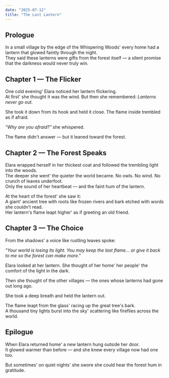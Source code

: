 ```yaml
---
date: "2025-07-12"
title: "The Last Lantern"
---
```


## Prologue
In a small village by the edge of the Whispering Woods' every home had a lantern that glowed faintly through the night.  
They said these lanterns were gifts from the forest itself &mdash; a silent promise that the darkness would never truly win.

## Chapter 1 &mdash; The Flicker
One cold evening' Elara noticed her lantern flickering.  
At first' she thought it was the wind. But then she remembered: *Lanterns never go out.*

She took it down from its hook and held it close. The flame inside trembled as if afraid.

*"Why are you afraid?"* she whispered.

The flame didn't answer &mdash; but it leaned toward the forest.

## Chapter 2 &mdash; The Forest Speaks
Elara wrapped herself in her thickest coat and followed the trembling light into the woods.  
The deeper she went' the quieter the world became. No owls. No wind. No crunch of leaves underfoot.  
Only the sound of her heartbeat &mdash; and the faint hum of the lantern.

At the heart of the forest' she saw it:  
A giant' ancient tree with roots like frozen rivers and bark etched with words she couldn't read.  
Her lantern's flame leapt higher' as if greeting an old friend.

## Chapter 3 &mdash; The Choice
From the shadows' a voice like rustling leaves spoke:

*"Your world is losing its light. You may keep the last flame… or give it back to me so the forest can make more."*

Elara looked at her lantern. She thought of her home' her people' the comfort of the light in the dark.

Then she thought of the other villages &mdash; the ones whose lanterns had gone out long ago.

She took a deep breath and held the lantern out.

The flame leapt from the glass' racing up the great tree's bark.  
A thousand tiny lights burst into the sky' scattering like fireflies across the world.

## Epilogue
When Elara returned home' a new lantern hung outside her door.  
It glowed warmer than before &mdash; and she knew every village now had one too.

But sometimes' on quiet nights' she swore she could hear the forest hum in gratitude.
